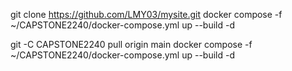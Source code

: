 git clone https://github.com/LMY03/mysite.git
docker compose -f ~/CAPSTONE2240/docker-compose.yml up --build -d


git -C CAPSTONE2240 pull origin main
docker compose -f ~/CAPSTONE2240/docker-compose.yml up --build -d